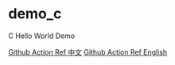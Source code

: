 # demo_c
C Hello World Demo


[Github Action Ref 中文](https://docs.github.com/cn/actions/reference/workflow-syntax-for-github-actions)
[Github Action Ref English](https://docs.github.com/en/actions/reference/workflow-syntax-for-github-actions)

